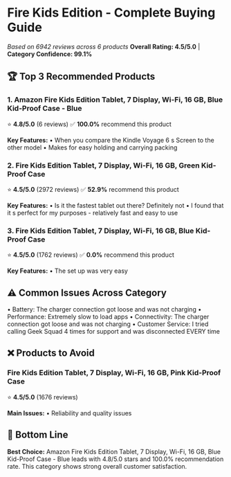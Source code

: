 # Fire Kids Edition - Complete Buying Guide
*Based on 6942 reviews across 6 products*
**Overall Rating: 4.5/5.0** | **Category Confidence: 99.1%**

## 🏆 Top 3 Recommended Products

### 1. Amazon Fire Kids Edition Tablet, 7 Display, Wi-Fi, 16 GB, Blue Kid-Proof Case - Blue
⭐ **4.8/5.0** (6 reviews)
✅ **100.0%** recommend this product

**Key Features:**
• When you compare the Kindle Voyage 6 s Screen to the other model
• Makes for easy holding and carrying packing

### 2. Fire Kids Edition Tablet, 7 Display, Wi-Fi, 16 GB, Green Kid-Proof Case
⭐ **4.5/5.0** (2972 reviews)
✅ **52.9%** recommend this product

**Key Features:**
• Is it the fastest tablet out there? Definitely not
• I found that it s perfect for my purposes - relatively fast and easy to use

### 3. Fire Kids Edition Tablet, 7 Display, Wi-Fi, 16 GB, Blue Kid-Proof Case
⭐ **4.5/5.0** (1762 reviews)
✅ **0.0%** recommend this product

**Key Features:**
• The set up was very easy

## ⚠️ Common Issues Across Category
• Battery: The charger connection got loose and was not charging
• Performance: Extremely slow to load apps
• Connectivity: The charger connection got loose and was not charging
• Customer Service: I tried calling Geek Squad 4 times for support and was disconnected EVERY time

## ❌ Products to Avoid

### Fire Kids Edition Tablet, 7 Display, Wi-Fi, 16 GB, Pink Kid-Proof Case
⭐ **4.5/5.0** (1676 reviews)

**Main Issues:**
• Reliability and quality issues

## 🎯 Bottom Line
**Best Choice:** Amazon Fire Kids Edition Tablet, 7 Display, Wi-Fi, 16 GB, Blue Kid-Proof Case - Blue leads with 4.8/5.0 stars and 100.0% recommendation rate.
This category shows strong overall customer satisfaction.